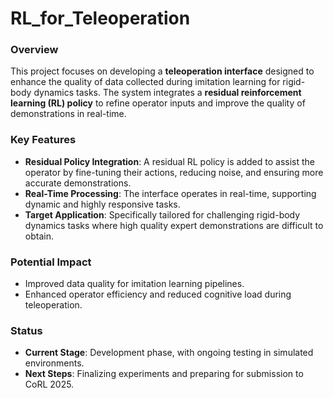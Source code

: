 # RL_for_Teleoperation

### Overview
This project focuses on developing a **teleoperation interface** designed to enhance the quality of data collected during imitation learning for rigid-body dynamics tasks. The system integrates a **residual reinforcement learning (RL) policy** to refine operator inputs and improve the quality of demonstrations in real-time.

### Key Features
- **Residual Policy Integration**: A residual RL policy is added to assist the operator by fine-tuning their actions, reducing noise, and ensuring more accurate demonstrations.
- **Real-Time Processing**: The interface operates in real-time, supporting dynamic and highly responsive tasks.
- **Target Application**: Specifically tailored for challenging rigid-body dynamics tasks where high quality expert demonstrations are difficult to obtain.

### Potential Impact
- Improved data quality for imitation learning pipelines.
- Enhanced operator efficiency and reduced cognitive load during teleoperation.

### Status
- **Current Stage**: Development phase, with ongoing testing in simulated environments.
- **Next Steps**: Finalizing experiments and preparing for submission to CoRL 2025.
